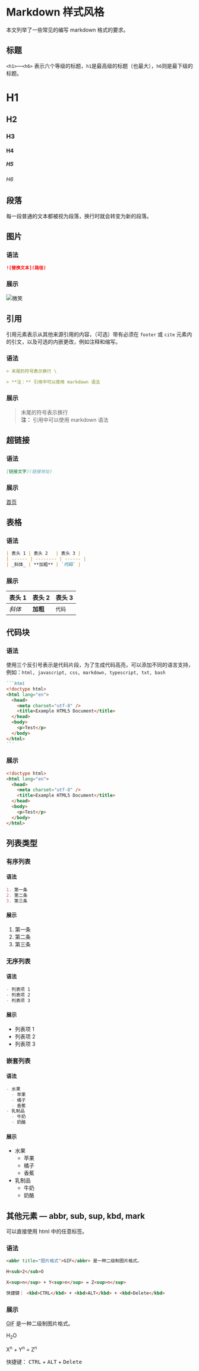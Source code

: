 # Markdown 样式风格

本文列举了一些常见的编写 markdown 格式的要求。

## 标题

`<h1>`—`<h6>`
表示六个等级的标题，`h1`是最高级的标题（也最大），`h6`则是最下级的标题。

# H1

## H2

### H3

#### H4

##### H5

###### H6

## 段落

每一段普通的文本都被视为段落，换行时就会转变为新的段落。

## 图片

### 语法

```markdown
![替换文本](路径)
```

### 展示

![微笑](/static/smile.jpg)

## 引用

引用元素表示从其他来源引用的内容，（可选）带有必须在 `footer` 或 `cite`
元素内的引文，以及可选的内嵌更改，例如注释和缩写。

### 语法

```markdown
> 末尾的符号表示换行 \

> **注：** 引用中可以使用 markdown 语法
```

### 展示

> 末尾的符号表示换行\
> **注：** 引用中可以使用 markdown 语法

## 超链接

### 语法

```markdown
[链接文字](链接地址)
```

### 展示

[首页](/)

## 表格

### 语法

```markdown
| 表头 1 | 表头 2   | 表头 3 |
| ------ | -------- | ------ |
| _斜体_ | **加粗** | `代码` |
```

### 展示

| 表头 1 | 表头 2   | 表头 3 |
| ------ | -------- | ------ |
| _斜体_ | **加粗** | `代码` |

## 代码块

### 语法

使用三个反引号表示是代码片段，为了生成代码高亮，可以添加不同的语言支持，例如：`html, javascript, css,
markdown, typescript, txt, bash`

````markdown
```html
<!doctype html>
<html lang="en">
  <head>
    <meta charset="utf-8" />
    <title>Example HTML5 Document</title>
  </head>
  <body>
    <p>Test</p>
  </body>
</html>
```
````

### 展示

```html
<!doctype html>
<html lang="en">
  <head>
    <meta charset="utf-8" />
    <title>Example HTML5 Document</title>
  </head>
  <body>
    <p>Test</p>
  </body>
</html>
```

## 列表类型

### 有序列表

#### 语法

```markdown
1. 第一条
2. 第二条
3. 第三条
```

#### 展示

1. 第一条
2. 第二条
3. 第三条

### 无序列表

#### 语法

```markdown
- 列表项 1
- 列表项 2
- 列表项 3
```

#### 展示

- 列表项 1
- 列表项 2
- 列表项 3

### 嵌套列表

#### 语法

```markdown
- 水果
  - 苹果
  - 橘子
  - 香蕉
- 乳制品
  - 牛奶
  - 奶酪
```

#### 展示

- 水果
  - 苹果
  - 橘子
  - 香蕉
- 乳制品
  - 牛奶
  - 奶酪

## 其他元素 — abbr, sub, sup, kbd, mark

可以直接使用 html 中的任意标签。

### 语法

```markdown
<abbr title="图片格式">GIF</abbr> 是一种二级制图片格式。

H<sub>2</sub>O

X<sup>n</sup> + Y<sup>n</sup> = Z<sup>n</sup>

快捷键： <kbd>CTRL</kbd> + <kbd>ALT</kbd> + <kbd>Delete</kbd>
```

### 展示

<abbr title="图片格式">GIF</abbr> 是一种二级制图片格式。

H<sub>2</sub>O

X<sup>n</sup> + Y<sup>n</sup> = Z<sup>n</sup>

快捷键： <kbd>CTRL</kbd> + <kbd>ALT</kbd> + <kbd>Delete</kbd>
